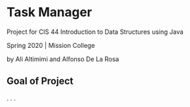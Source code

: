 # Task Manager
Project for CIS 44 Introduction to Data Structures using Java

Spring 2020 | Mission College

by Ali Altimimi and Alfonso De La Rosa

## Goal of Project
. . .
